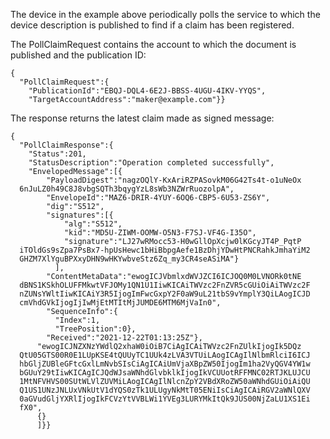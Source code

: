 
The device in the example above periodically polls the service to which the device 
description is published to find if a claim has been registered.

The PollClaimRequest contains the account to which the document is published
and the publication ID:


~~~~
{
  "PollClaimRequest":{
    "PublicationId":"EBQJ-DQL4-6E2J-BBSS-4UGU-4IKV-YYQS",
    "TargetAccountAddress":"maker@example.com"}}
~~~~


The response returns the latest claim made as signed message:


~~~~
{
  "PollClaimResponse":{
    "Status":201,
    "StatusDescription":"Operation completed successfully",
    "EnvelopedMessage":[{
        "PayloadDigest":"nagzOQlY-KxAriRZPASovkM06G42Ts4t-o1uNeOx
  6nJuLZ0h49C8J8vbgSQTh3bqygYzL8sWb3NZWrRuozolpA",
        "EnvelopeId":"MAZ6-DRIR-4YUY-6OQ6-CBP5-6U53-ZS6Y",
        "dig":"S512",
        "signatures":[{
            "alg":"S512",
            "kid":"MD5U-ZIWM-OOMW-O5N3-F7SJ-VF4G-I35O",
            "signature":"LJ27wRMocc53-H0wGllOpXcjw0lKGcyJT4P_PqtP
  iTOldGs9sZpa7PsBx7-hpUsHewc1bHiBbpgAefe1BzDhjYDwHtPNCRahkJmhaYiM2
  GHZM7XlYguBPXxyDHN9wHKYwbveStz6Zq_my3CR4seASiMA"}
          ],
        "ContentMetaData":"ewogICJVbmlxdWVJZCI6ICJOQ0M0LVNORk0tNE
  dBNS1KSkhOLUFFMkwtVFJOMy1QN1U1IiwKICAiTWVzc2FnZVR5cGUiOiAiTWVzc2F
  nZUNsYWltIiwKICAiY3R5IjogImFwcGxpY2F0aW9uL21tbS9vYmplY3QiLAogICJD
  cmVhdGVkIjogIjIwMjEtMTItMjJUMDE6MTM6MjVaIn0",
        "SequenceInfo":{
          "Index":1,
          "TreePosition":0},
        "Received":"2021-12-22T01:13:25Z"},
      "ewogICJNZXNzYWdlQ2xhaW0iOiB7CiAgICAiTWVzc2FnZUlkIjogIk5DQz
  QtU05GTS00R0E1LUpKSE4tQUUyTC1UUk4zLVA3VTUiLAogICAgIlNlbmRlciI6ICJ
  hbGljZUBleGFtcGxlLmNvbSIsCiAgICAiUmVjaXBpZW50IjogIm1ha2VyQGV4YW1w
  bGUuY29tIiwKICAgICJQdWJsaWNhdGlvbklkIjogIkVCUUotRFFMNC02RTJKLUJCU
  1MtNFVHVS00SUtWLVlZUVMiLAogICAgIlNlcnZpY2VBdXRoZW50aWNhdGUiOiAiQU
  Q1US1UNzJNLUxVNkUtV1dYQS0zTk1ULUgyNkMtT05ENiIsCiAgICAiRGV2aWNlQXV
  0aGVudGljYXRlIjogIkFCVzYtVVBLWi1YVEg3LURYMkItQk9JUS00NjZaLU1XS1Ei
  fX0",
      {}
      ]}}
~~~~


